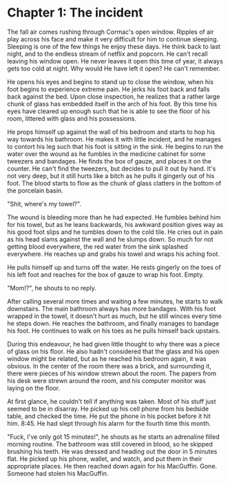 # Chapter 1: The incident

The fall air comes rushing through Cormac's open window. Ripples of air play across his face and make it very difficult for him to continue sleeping. Sleeping is one of the few things he enjoy these days.  He think back to last night, and to the endless stream of netflix and popcorn. He can't recall leaving his window open. He never leaves it open this time of year, it always gets too cold at night. Why would He have left it open? He can't remember.

He opens his eyes and begins to stand up to close the window, when his foot begins to experience extreme pain. He jerks his foot back and falls back against the bed. Upon close inspection, he realizes that a rather large chunk of glass has embedded itself in the arch of his foot. By this time his eyes have cleared up enough such that he is able to see the floor of his room, littered with glass and his possessions.

He props himself up against the wall of his bedroom and starts to hop his way towards his bathroom.  He makes it with little incident, and he manages to contort his leg such that his foot is sitting in the sink. He begins to run the water over the wound as he fumbles in the medicine cabinet for some tweezers and bandages. He finds the box of gauze, and places it on the counter. He can't find the tweezers, but decides to pull it out by hand. It's not very deep, but it still hurts like a bitch as he pulls it gingerly out of his foot. The blood starts to flow as the chunk of glass clatters in the bottom of the porcelain basin.

"Shit, where's my towel?".

The wound is bleeding more than he had expected. He fumbles behind him for his towel, but as he leans backwards, his awkward position gives way as his good foot slips and he tumbles down to the cold tile. He cries out in pain as his head slams against the wall and he slumps down. So much for not getting blood everywhere, the red water from the sink splashed everywhere. He reaches up and grabs his towel and wraps his aching foot.

He pulls himself up and turns off the water. He rests gingerly on the toes of his left foot and reaches for the box of gauze to wrap his foot. Empty.

"Mom!?", he shouts to no reply.

After calling several more times and waiting a few minutes, he starts to walk downstairs. The main bathroom always has more bandages. With his foot wrapped in the towel, it doesn't hurt as much, but he still winces every time he steps down. He reaches the bathroom, and finally manages to bandage his foot. He continues to walk on his toes as he pulls himself back upstairs.

During this endeavour, he had given little thought to why there was a piece of glass on his floor.  He also hadn't considered that the glass and his open window might be related, but as he reached his bedroom again, it was obvious. In the center of the room there was a brick, and surrounding it, there were pieces of his window strewn about the room. The papers from his desk were strewn around the room, and his computer monitor was laying on the floor.

At first glance, he couldn't tell if anything was taken. Most of his stuff just seemed to be in disarray. He picked up his cell phone from his bedside table, and checked the time. He put the phone in his pocket before it hit him. 8:45. He had slept through his alarm for the fourth time this month.

"Fuck, I've only got 15 minutes!", he shouts as he starts an adrenaline filled morning routine. The bathroom was still covered in blood, so he skipped brushing his teeth. He was dressed and heading out the door in 5 minutes flat. He picked up his phone, wallet, and watch, and put them in their appropriate places. He then reached down again for his MacGuffin. Gone. Someone had stolen his MacGuffin.
